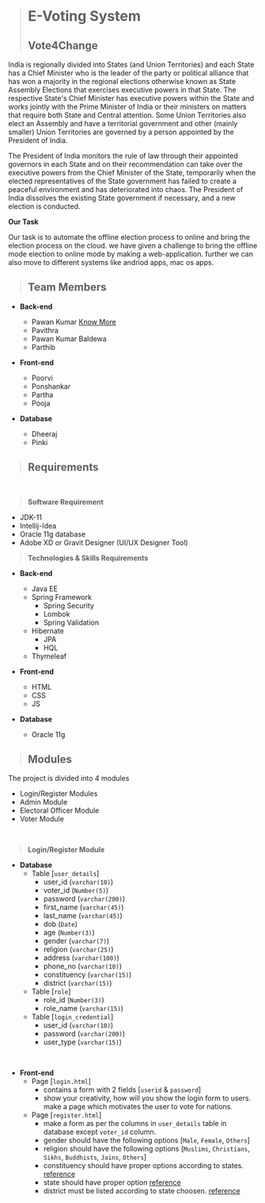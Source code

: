 > # **E-Voting System**
> ## **Vote4Change**

India is regionally divided into States (and Union Territories) and each State has a Chief Minister who is the leader of the party or political alliance that has won a majority in the regional elections otherwise known as State Assembly Elections that exercises executive powers in that State. The respective State's Chief Minister has executive powers within the State and works jointly with the Prime Minister of India or their ministers on matters that require both State and Central attention. Some Union Territories also elect an Assembly and have a territorial government and other (mainly smaller) Union Territories are governed by a person appointed by the President of India.

The President of India monitors the rule of law through their appointed governors in each State and on their recommendation can take over the executive powers from the Chief Minister of the State, temporarily when the elected representatives of the State government has failed to create a peaceful environment and has deteriorated into chaos. The President of India dissolves the existing State government if necessary, and a new election is conducted.

**Our Task**

Our task is to automate the offline election process to online and bring the election process on the cloud. we have given a challenge to bring the offline mode election to online mode by making a web-application. further we can also move to different systems like andriod apps, mac os apps. 

> ## **Team Members**

- **Back-end**
    - Pawan Kumar [Know More](https://pawanmalhotra.netlify.app)
    - Pavithra
    - Pawan Kumar Baldewa
    - Parthib

- **Front-end** 
    - Poorvi
    - Ponshankar
    - Partha
    - Pooja

- **Database**
    - Dheeraj
    - Pinki

> ## **Requirements**

<br>

> **Software Requirement**

- JDK-11
- Intellij-Idea
- Oracle 11g database
- Adobe XD or Gravit Designer (UI/UX Designer Tool)

>  **Technologies & Skills Requirements**

- **Back-end**
    - Java EE
    - Spring Framework
        - Spring Security
        - Lombok
        - Spring Validation
    - Hibernate
        - JPA
        - HQL
    - Thymeleaf

- **Front-end**
    - HTML
    - CSS
    - JS

- **Database**
    - Oracle 11g

> ## **Modules**

The project is divided into 4 modules

- Login/Register Modules
- Admin Module
- Electoral Officer Module
- Voter Module

<br>

> **Login/Register Module**

- **Database**
    - Table [`user_details`]
        - user_id (`varchar(10)`)
        - voter_id (`Number(5)`)
        - password (`varchar(200)`)
        - first_name (`varchar(45)`)
        - last_name (`varchar(45)`)
        - dob (`Date`)
        - age (`Number(3)`)
        - gender (`varchar(7)`)
        - religion (`varchar(25)`)
        - address (`varchar(100)`)
        - phone_no (`varchar(10)`)
        - constituency (`varchar(15)`)
        - district (`varchar(15)`)
    - Table [`role`]
        - role_id (`Number(3)`)
        - role_name (`varchar(15)`)
    - Table [`login_credential`]
        - user_id (`varchar(10)`)
        - password  (`varchar(200)`)
        - user_type (`varchar(15)`)

<br>

- **Front-end**
    - Page [`login.html`]
        - contains a form with 2 fields [`userid` & `password`]
        - show your creativity, how will you show the login form to users. make a page which motivates the user to vote for nations.
    - Page [`register.html`]
        - make a form as per the columns in `user_details` table in database except `voter_id` column.
        - gender should have the following options [`Male`, `Female`, `Others`]
        - religion should have the following options [`Muslims`, `Christians`, `Sikhs`, `Buddhists`, `Jains`, `Others`]
        - constituency should have proper options according to states. [reference](https://en.wikipedia.org/wiki/List_of_constituencies_of_the_Lok_Sabha)
        - state should have proper option [reference](https://en.wikipedia.org/wiki/List_of_constituencies_of_the_Lok_Sabha)
        - district must be listed according to state choosen. [reference](https://en.wikipedia.org/wiki/List_of_districts_in_India)
